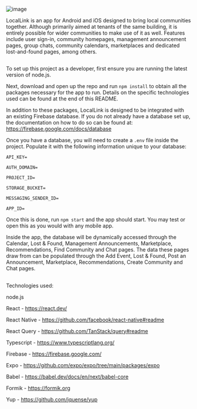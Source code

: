 ![image](https://github.com/GuyKensdale/Local-Link/assets/124263674/a71e0083-7699-479f-9251-4742bd6abf2a)

LocalLink is an app for Android and iOS designed to bring local communities together. Although primarily aimed at tenants of the same building, it is entirely possible for wider communities to make use of it as well.
Features include user sign-in, community homepages, management announcement pages, group chats, community calendars, marketplaces and dedicated lost-and-found pages, among others.

##

To set up this project as a developer, first ensure you are running the latest version of node.js. 

Next, download and open up the repo and run ```npm install``` to obtain all the packages necessary for the app to run. Details on the specific technologies used can be found at the end of this README.

In addition to these packages, LocalLink is designed to be integrated with an existing Firebase database. If you do not already have a database set up, the documentation on how to do so can be found at: https://firebase.google.com/docs/database

Once you have a database, you will need to create a ```.env``` file inside the project. Populate it with the following information unique to your database:

```API_KEY=```

```AUTH_DOMAIN=```

```PROJECT_ID=```

```STORAGE_BUCKET=```

```MESSAGING_SENDER_ID=```

```APP_ID=```

Once this is done, run ```npm start``` and the app should start. You may test or open this as you would with any mobile app.

Inside the app, the database will be dynamically accessed through the Calendar, Lost & Found, Management Announcements, Marketplace, Recommendations, Find Community and Chat pages. The data these pages draw from can be populated through the Add Event, Lost & Found, Post an Announcement, Marketplace, Recommendations, Create Community and Chat pages.

##

Technologies used:

node.js

React - https://react.dev/

React Native - https://github.com/facebook/react-native#readme

React Query - https://github.com/TanStack/query#readme

Typescript - https://www.typescriptlang.org/

Firebase - https://firebase.google.com/

Expo - https://github.com/expo/expo/tree/main/packages/expo

Babel - https://babel.dev/docs/en/next/babel-core

Formik - https://formik.org

Yup - https://github.com/jquense/yup
